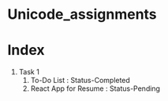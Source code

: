 # Unicode_assignments
<h1>Index</h1>
<ol>
	<li>
		Task 1
		<ol> 
			<li>To-Do List : Status-Completed</li>
			<li>React App for Resume : Status-Pending</li>
		</ol>
	</li>
</ol>
